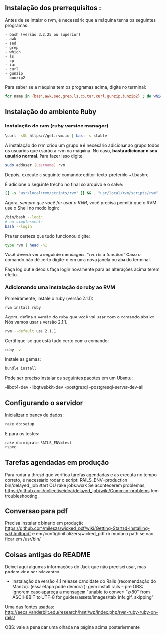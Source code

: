 ## Instalação dos prerrequisitos :

Antes de se intalar o rvm, é necessário que a máquina tenha os seguintes programas:

	- bash (versão 3.2.25 ou superior)
	- awk
	- sed
	- grep
	- which
	- ls
	- cp
	- tar
	- curl
	- gunzip
	- bunzip2

Para saber se a máquina tem os programas acima, digite no terminal:

```bash
for name in {bash,awk,sed,grep,ls,cp,tar,curl,gunzip,bunzip2} ; do which $name ;  done
```

## Instalação do ambiente Ruby

### Instalação do rvm (ruby version manager)

```bash
\curl -sSL https://get.rvm.io | bash -s stable
```

A instalação do rvm criou um grupo e é necesário adicionar ao grupo todos os usuários que
usarão a rvm na máquina. No caso, **basta adicionar o seu usuário normal**.
Para fazer isso digite:

```bash
sudo adduser [username] rvm
```

Depois, execute o seguinte comando:
	editor-texto-preferido ~/.bashrc

E adicione o seguinte trecho no final do arquivo e o salve:

```bash
[[ -s "usr/local/rvm/scripts/rvm" ]] && . "usr/local/rvm/scripts/rvm"
```

Agora, *sempre que você for usar o RVM*, você precisa permitir que o RVM use o Shell
no modo login:

```bash
/bin/bash --login
# ou simplesmente
bash --login
```

Pra ter certeza que tudo funcionou digite:

```bash
type rvm | head -n1
```

Você deverá ver a seguinte mensagem: "rvm is a function"
Caso o comando não dê certo digite-o em uma nova janela ou aba do terminal.

Faça log out e depois faça login novamente para as alterações acima terem efeito.


### Adicionando uma instalação do ruby ao RVM

Primeiramente, instale o ruby (versão 2.1.1):

```bash
rvm install ruby
```

Agora, defina a versão do ruby que você vai usar com o comando abaixo. Nós vamos
usar a versão 2.1.1.

```bash
rvm --default use 2.1.1
```

Certifique-se que está tudo certo com o comando:

```bash
ruby -v
```

Instale as gemas:

```bash
bundle install
```

Pode ser preciso instalar os seguintes pacotes em um Ubuntu:

-libqt4-dev
-libqtwebkit-dev
-postgresql
-postgresql-server-dev-all

## Configurando o servidor

Inicializar o banco de dados:

```bash
rake db:setup
```

E para os testes:

```bash
rake db:migrate RAILS_ENV=test
rspec
```

## Tarefas agendadas em produção
Para rodar a thread que verifica tarefas agendadas e as executa no
tempo correto, é necessário rodar o script:
RAILS_ENV=production bin/delayed_job start
OU
rake jobs:work
Se acontecerem problemas, https://github.com/collectiveidea/delayed_job/wiki/Common-problems
tem troubleshooting. 

## Conversao para pdf
Precisa instalar o binario em produção
https://github.com/mileszs/wicked_pdf/wiki/Getting-Started-Installing-wkhtmltopdf
e em /config/initializers/wicked_pdf.rb mudar o path se nao ficar em /usr/bin/



## Coisas antigas do README

Deixei aqui algumas informações do Jack que não precisei usar, mas podem vir a ser relevantes.

- Instalação da versão 4.1 release candidate do Rails (recomendação do Manzo). (essa etapa pode demorar):
	gem install rails --pre
OBS: Ignorem caso apareça a mensagem "unable to convert "\x80" from ASCII-8BIT to UTF-8 for guides/assets/images/tab_info.gif, skipping"

Uma das fontes usadas: http://eecs.vanderbilt.edu/research/hmtl/wp/index.php/rvm-ruby-ruby-on-rails/

OBS: vale a pena dar uma olhada na página acima posteriormente
